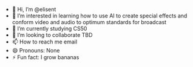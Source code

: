- 👋 Hi, I’m @elisent
- 👀 I’m interested in learning how to use AI to create special effects and conform video and audio to optimum standards for broadcast
- 🌱 I’m currently studying CS50
- 💞️ I’m looking to collaborate TBD
- 📫 How to reach me email
- 😄 Pronouns: None
- ⚡ Fun fact: I grow bananas

<!---
elisent/elisent is a ✨ special ✨ repository because its `README.md` (this file) appears on your GitHub profile.
You can click the Preview link to take a look at your changes.
--->
